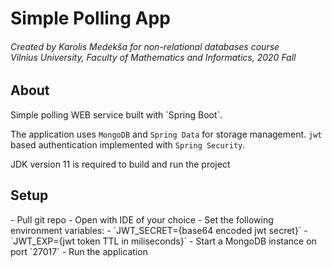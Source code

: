 <h1>Simple Polling App</h1>
<h6>
Created by Karolis Medekša for non-relational databases course<br/>
Vilnius University, Faculty of Mathematics and Informatics, 2020 Fall
</h6>

<h2>About</h2>
Simple polling WEB service built with `Spring Boot`.

The application uses `MongoDB` and `Spring Data` for storage management.
`jwt` based authentication implemented with `Spring Security`.

JDK version 11 is required to build and run the project
<h2>Setup</h2>
- Pull git repo
- Open with IDE of your choice
- Set the following environment variables:
    - `JWT_SECRET={base64 encoded jwt secret}`
    - `JWT_EXP={jwt token TTL in miliseconds}`
- Start a MongoDB instance on port `27017`
- Run the application
